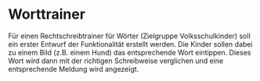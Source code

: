 # Worttrainer
Für einen Rechtschreibtrainer für Wörter (Zielgruppe Volksschulkinder) soll ein erster Entwurf der Funktionalität erstellt werden. Die Kinder sollen dabei zu einem Bild (z.B. einem Hund) das entsprechende Wort eintippen. Dieses Wort wird dann mit der richtigen Schreibweise verglichen und eine entsprechende Meldung wird angezeigt.